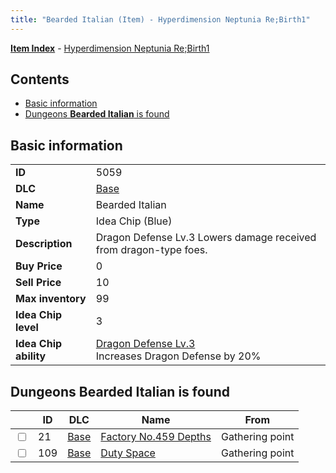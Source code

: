 ```yaml
---
title: "Bearded Italian (Item) - Hyperdimension Neptunia Re;Birth1"
---
```


[**Item Index**](/neptunia/rb1/item/index.html) - [Hyperdimension Neptunia Re;Birth1](/neptunia/rb1)

## Contents

- [Basic information](#basic-information)
- [Dungeons **Bearded Italian** is found](#dungeons-bearded-italian-is-found)

## Basic information

|   |   |
| -- | -- |
| **ID** | 5059 |
| **DLC** | [Base](/neptunia/rb1/dlc/1-base.html) |
| **Name** | Bearded Italian |
| **Type** | Idea Chip (Blue) |
| **Description** | Dragon Defense Lv.3 Lowers damage received from dragon-type foes. |
| **Buy Price** | 0 |
| **Sell Price** | 10 |
| **Max inventory** | 99 |
| **Idea Chip level** | 3 |
| **Idea Chip ability** | [Dragon Defense Lv.3](/neptunia/rb1/avatar/1-9558-dragon-defense-lv-3.html)<br />Increases Dragon Defense by 20% |


## Dungeons **Bearded Italian** is found

|    | ID | DLC | Name | From |
| -- | -- | --- | ---- | ---- |
| <input type="checkbox" id="rb1-dungeon-1-21" class="trackbox" /> | 21 | [Base](/neptunia/rb1/dlc/1-base.html) | [Factory No.459 Depths](/neptunia/rb1/dungeon/1-21-factory-no-459-depths.html) | Gathering point |
| <input type="checkbox" id="rb1-dungeon-1-109" class="trackbox" /> | 109 | [Base](/neptunia/rb1/dlc/1-base.html) | [Duty Space](/neptunia/rb1/dungeon/1-109-duty-space.html) | Gathering point |
